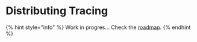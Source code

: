 # Distributing Tracing



{% hint style="info" %}
Work in progres... Check the [roadmap](../roadmap.md).
{% endhint %}


